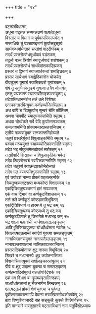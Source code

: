+++
title = "२४"

+++
   
षट्तलविधानम्   
अधुना षट्तलं सम्यग्लक्षणं वक्ष्यतेऽधुना   
विस्तारं च विभागं च पूर्ववत्परिकल्पयेत् १  
सप्ताधिकं तु पञ्चाशद्भागं कुर्यात्तदुच्छ्रये   
सार्धबन्धमधिष्ठानं सप्तांशं पाददीर्घकम् २  
तदर्धं प्रस्तरोत्सेधमूर्ध्वपादं षडंशकम्   
तदूर्ध्व मञ्च त्रियंशं स्यादूर्ध्वपादं शरांशकम् ३  
तदर्धं प्रस्तरोत्सेधं सार्धवेदांशकाङ्घ्रिकम्   
प्रस्तरं च द्विभागं स्यात्सार्धबन्धां शमङ्घ्रिकम् ४  
प्रस्तरं सार्धभागं स्याद्वेदिकांशेन योजयेत्   
ग्रीवतुङ्ग युगांशं स्याच्छिखरो युगांशकम् ५  
शेषं तु स्तूपिकोत्तुङ्गं युक्त्या तत्रैव योजयेत्   
एतत्तु पद्मकान्तं स्यात्सर्वोलङ्कारसंयुतम् ६  
तदेवाधिष्ठानमंशेन तले तले विशेषतः   
एतत्कान्तारमित्युक्तं कर्णहर्म्यादिमण्डितम् ७  
अथ वापि च दिक्कुर्यात् सुन्दरं चेति कीर्तितम्   
अथवा चोपपीठं स्यादुपकान्तमिति स्मृतम् ८  
अथवा चोर्ध्वतले सर्वे वेदि कुर्यात्समञ्चकम्   
कमलाख्यमिति प्रोक्तमन्तरप्रस्तरान्वितम् ९  
तृतीये मञ्चसंयुक्तं रत्नकान्तमिहोच्यते   
चतुर्थं प्रस्तरैर्युक्तं विपुलाङ्कमिति स्मृतम् १०  
पञ्चमं मञ्चयुक्तं स्याज्ज्योतिकान्तमिति स्मृतम्   
तदेव भद्र संयुक्तमेतत्प्रोक्तं सरोरुहम् ११  
तद्ग्रीवादि शिखान्तं च विपुलाकृतिकं भवेत्   
तदेव शिखरोस्वश्रं स्वस्तिकान्तमिति स्मृतम् १२  
तदेव चतुरश्रं स्यान्नन्द्यावर्तमिहोच्यते   
तदेव गल वस्वश्रमिक्षुकान्तमिति स्मृतम् १३  
एवं त्रयोदशं नाम्ना प्रोक्तं षट्तलहर्म्यके   
त्रिचतुष्पञ्चषट्सप्त मध्यकोष्ठं विशालकम् १४  
एकद्वित्रिचतुष्पञ्चभागं हारं सपञ्जरम्   
एकं वाथ द्विभागं वा कर्णकूटविशालकम् १५  
तले तले कर्णकूटं कोष्ठहारादिभूषितम्   
एकद्वित्रिविभागं च हारमध्ये तु भद्र कम् १६  
एकद्वित्रिचतुष्पञ्च कोष्ठमध्ये तु भद्र कम्   
कर्णकूटविशाले तु त्रिभागैकं मध्यभद्र कम् १७  
भद्र शाला महानासी चार्धशालाद्यलङ्कृतम्   
आदिभूमिक्रियायुक्त्या चोर्ध्वोर्ध्वतला न्यसेत् १८  
वितलात्षट्तलान्तं स्यादेवं युक्त्या समलङ्कृतम्   
नानाधिष्ठानसंयुक्तं नानापादैरलङ्कृतम् १९  
नानापञ्जरशालानां नासिकापञ्जरान्वितम्   
प्रस्तरादिकपोतान्तं क्षुद्र नास्या विभूषितम् २०  
शिखरे च मध्यनास्यैः क्षुद्र कपोतनासिकाः   
विंशनासिकायुक्तं सर्वालङ्कारसंयुतम् २१  
ग्रीवे च क्षुद्र पादानां युक्त्या च समलङ्कृतम्   
कर्णहर्म्यादिसंयुक्तं यत्तलोपरिदेशके २२  
एकभाग द्विभागं वा मूलव्यावृतालिन्दकम्   
ऊर्ध्वोर्ध्वतलानां तु चैकभागेन लिन्दकम् २३  
एतत्षट्तलं प्रोक्तं शेषं युक्त्या च पूर्ववत्   
पूर्वोक्तसकलानामपि देवानां तत्राखिलसौधकोष्ठकेषु २४  
ब्रह्म विष्णुशिवानारदैः सह सङ्कुलैः कुरुते शिल्पिवित्तमः २५  
इति मानसारे वास्तुशास्त्रे षट्तलविधानं नाम चतुर्विंशोऽध्यायः
